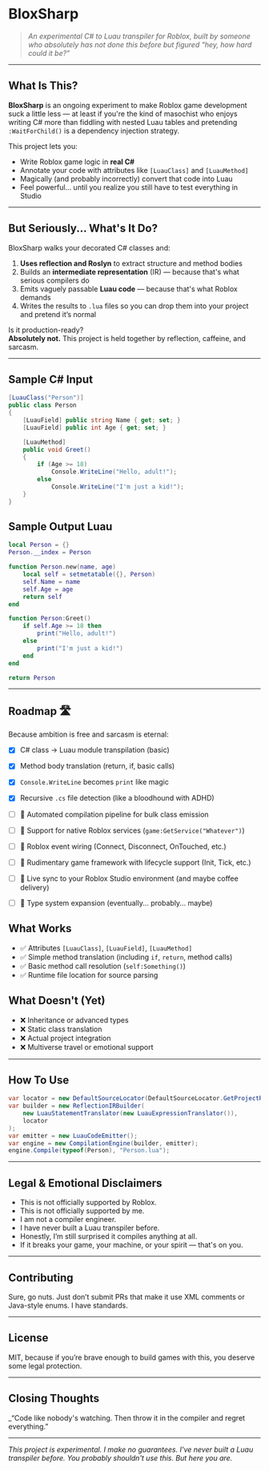 # BloxSharp

> _An experimental C# to Luau transpiler for Roblox, built by someone who absolutely has not done this before but figured "hey, how hard could it be?"_

---

## What Is This?

**BloxSharp** is an ongoing experiment to make Roblox game development suck a little less — at least if you're the kind of masochist who enjoys writing C# more than fiddling with nested Luau tables and pretending `:WaitForChild()` is a dependency injection strategy.

This project lets you:

- Write Roblox game logic in **real C#**
- Annotate your code with attributes like `[LuauClass]` and `[LuauMethod]`
- Magically (and probably incorrectly) convert that code into Luau
- Feel powerful... until you realize you still have to test everything in Studio

---

## But Seriously... What's It Do?

BloxSharp walks your decorated C# classes and:

1. **Uses reflection and Roslyn** to extract structure and method bodies
2. Builds an **intermediate representation** (IR) — because that's what serious compilers do
3. Emits vaguely passable **Luau code** — because that's what Roblox demands
4. Writes the results to `.lua` files so you can drop them into your project and pretend it’s normal

Is it production-ready?  
**Absolutely not.** This project is held together by reflection, caffeine, and sarcasm.



---

## Sample C# Input

```csharp
[LuauClass("Person")]
public class Person
{
    [LuauField] public string Name { get; set; }
    [LuauField] public int Age { get; set; }

    [LuauMethod]
    public void Greet()
    {
        if (Age >= 18)
            Console.WriteLine("Hello, adult!");
        else
            Console.WriteLine("I'm just a kid!");
    }
}
```

## Sample Output Luau

```lua
local Person = {}
Person.__index = Person

function Person.new(name, age)
    local self = setmetatable({}, Person)
    self.Name = name
    self.Age = age
    return self
end

function Person:Greet()
    if self.Age >= 18 then
        print("Hello, adult!")
    else
        print("I'm just a kid!")
    end
end

return Person
```

---

## Roadmap 🛣️

Because ambition is free and sarcasm is eternal:

- [x] C# class → Luau module transpilation (basic)
- [x] Method body translation (return, if, basic calls)
- [x] `Console.WriteLine` becomes `print` like magic
- [x] Recursive `.cs` file detection (like a bloodhound with ADHD)
- [ ] 🚧 Automated compilation pipeline for bulk class emission
- [ ] 🚧 Support for native Roblox services (`game:GetService("Whatever")`)
- [ ] 🚧 Roblox event wiring (Connect, Disconnect, OnTouched, etc.)
- [ ] 🚧 Rudimentary game framework with lifecycle support (Init, Tick, etc.)
- [ ] 🚧 Live sync to your Roblox Studio environment (and maybe coffee delivery)
- [ ] 🚧 Type system expansion (eventually... probably... maybe)



## What Works

- ✅ Attributes `[LuauClass]`, `[LuauField]`, `[LuauMethod]`
- ✅ Simple method translation (including `if`, `return`, method calls)
- ✅ Basic method call resolution (`self:Something()`)
- ✅ Runtime file location for source parsing

## What Doesn't (Yet)

- ❌ Inheritance or advanced types
- ❌ Static class translation
- ❌ Actual project integration
- ❌ Multiverse travel or emotional support

---

## How To Use

```csharp
var locator = new DefaultSourceLocator(DefaultSourceLocator.GetProjectRoot());
var builder = new ReflectionIRBuilder(
    new LuauStatementTranslator(new LuauExpressionTranslator()),
    locator
);
var emitter = new LuauCodeEmitter();
var engine = new CompilationEngine(builder, emitter);
engine.Compile(typeof(Person), "Person.lua");
```

---
## Legal & Emotional Disclaimers

- This is not officially supported by Roblox.
- This is not officially supported by me.
- I am not a compiler engineer.
- I have never built a Luau transpiler before.
- Honestly, I’m still surprised it compiles anything at all.
- If it breaks your game, your machine, or your spirit — that's on you.

---

## Contributing
Sure, go nuts. Just don’t submit PRs that make it use XML comments or Java-style enums. I have standards.

---

## License

MIT, because if you’re brave enough to build games with this, you deserve some legal protection.

---

## Closing Thoughts

_“Code like nobody's watching. Then throw it in the compiler and regret everything.”

---

_This project is experimental. I make no guarantees. I've never built a Luau transpiler before. You probably shouldn't use this. But here you are._
